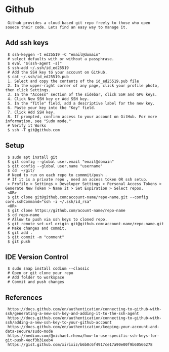 Github
=====

     Github provides a cloud based git repo freely to those who open souece their code. Lets find an easy way to manage it. 

Add ssh keys
------------

     $ ssh-keygen -t ed25519 -C "email@domain"
     # select defaults with or without a passphrase.
     $ eval "$(ssh-agent -s)"
     $ ssh-add ~/.ssh/id_ed25519
     # Add the SSH key to your account on GitHub. 
     $ cat ~/.ssh/id_ed25519.pub
     1. Select and copy the contents of the id_ed25519.pub file
     2. In the upper-right corner of any page, click your profile photo, then click Settings. 
     3. In the "Access" section of the sidebar, click SSH and GPG keys.
     4. Click New SSH key or Add SSH key. 
     5. In the "Title" field, add a descriptive label for the new key. 
     6. Paste your key into the "Key" field. 
     7. Click Add SSH key. 
     8. If prompted, confirm access to your account on GitHub. For more information, see "Sudo mode."
     # Verify it Works
     $ ssh -T git@github.com

Setup
-----

     $ sudo apt install git 
     $ git config --global user.email "email@domain"
     $ git config --global user.name "username"
     $ cd  ~/git/
     # Need to run on each repo to commmit/push . 
     # If it is a private repo , need an access token OR ssh setup. 
     > Profile > Settings > Developer Settings > Personal Access Tokens > Generate New Token > Name it > Set Expiration > Select repos. 
     <OR>
     $ git clone git@github.com:account-name/repo-name.git --config core.sshCommand="ssh -i ~/.ssh/id_rsa"
     <OR>
     $ git clone https://github.com/acount-name/repo-name
     $ cd repo-name
     # Allow to push via ssh keys to cloned repo.
     $ git remote set-url origin git@github.com:account-name/repo-name.git
     # Make changes and commit. 
     $ git add .
     $ git commit -m "comment"
     $ git push

IDE Version Control
--------------------

     $ sudo snap install codium --classic
     # Open or git clone your repo
     # Add folder to workspace
     # Commit and push changes 


References
-----------

     https://docs.github.com/en/authentication/connecting-to-github-with-ssh/generating-a-new-ssh-key-and-adding-it-to-the-ssh-agent
     https://docs.github.com/en/authentication/connecting-to-github-with-ssh/adding-a-new-ssh-key-to-your-github-account
     https://docs.github.com/en/authentication/keeping-your-account-and-data-secure/sudo-mode
     https://medium.com/@michael.rhema/how-to-use-specific-ssh-keys-for-git-push-4ecf3b31eeb4
     https://gist.github.com/xirixiz/b6b0c6f4917ce17a90e00f9b60566278